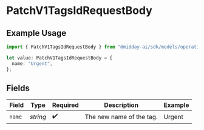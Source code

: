 # PatchV1TagsIdRequestBody

## Example Usage

```typescript
import { PatchV1TagsIdRequestBody } from "@midday-ai/sdk/models/operations";

let value: PatchV1TagsIdRequestBody = {
  name: "Urgent",
};
```

## Fields

| Field                    | Type                     | Required                 | Description              | Example                  |
| ------------------------ | ------------------------ | ------------------------ | ------------------------ | ------------------------ |
| `name`                   | *string*                 | :heavy_check_mark:       | The new name of the tag. | Urgent                   |